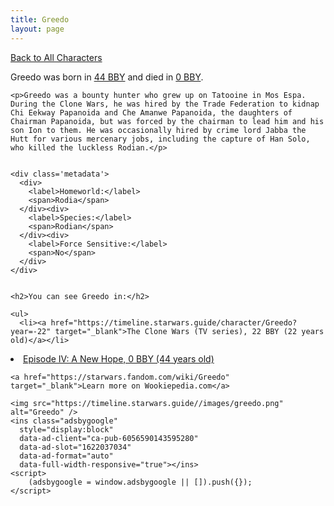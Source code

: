 ```yaml
---
title: Greedo
layout: page
---
```

<a href="/character" class="smaller">Back to All Characters</a>

<div class="container">
  <div class="col-10">
    <p>
    Greedo     was born in <a href="https://timeline.starwars.guide/character/Greedo?year=-44" target="_blank">44 BBY</a> and died in <a href="https://timeline.starwars.guide/character/Greedo?year=0" target="_blank">0 BBY</a>.        
    </p>

    <p>Greedo was a bounty hunter who grew up on Tatooine in Mos Espa. During the Clone Wars, he was hired by the Trade Federation to kidnap Chi Eekway Papanoida and Che Amanwe Papanoida, the daughters of Chairman Papanoida, but was forced by the chairman to lead him and his son Ion to them. He was occasionally hired by crime lord Jabba the Hutt for various mercenary jobs, including the capture of Han Solo, who killed the luckless Rodian.</p>


    <div class='metadata'>
      <div>
        <label>Homeworld:</label>
        <span>Rodia</span>
      </div><div>
        <label>Species:</label>
        <span>Rodian</span>
      </div><div>
        <label>Force Sensitive:</label>
        <span>No</span>
      </div>
    </div>


    <h2>You can see Greedo in:</h2>

    <ul>
      <li><a href="https://timeline.starwars.guide/character/Greedo?year=-22" target="_blank">The Clone Wars (TV series), 22 BBY (22 years old)</a></li>
  <li><a href="https://timeline.starwars.guide/character/Greedo?year=0" target="_blank">Episode IV: A New Hope, 0 BBY (44 years old)</a></li>
    </ul>

    <a href="https://starwars.fandom.com/wiki/Greedo" target="_blank">Learn more on Wookiepedia.com</a>
  </div>
  <div class="character_image col-2">
    
    <img src="https://timeline.starwars.guide//images/greedo.png" alt="Greedo" />
    <ins class="adsbygoogle"
      style="display:block"
      data-ad-client="ca-pub-6056590143595280"
      data-ad-slot="1622037034"
      data-ad-format="auto"
      data-full-width-responsive="true"></ins>
    <script>
        (adsbygoogle = window.adsbygoogle || []).push({});
    </script>
  </div>
</div>
